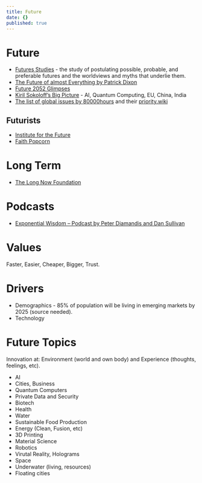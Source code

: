 ```yaml
---
title: Future
date: {}
published: true
---
```

# Future

* [Futures Studies](https://en.wikipedia.org/wiki/Futures_studies) - the study of postulating possible, probable, and preferable futures and the worldviews and myths that underlie them.
* [The Future of almost Everything by Patrick Dixon](https://globalchange.com/shocking-facts-about-our-future-how-11-billion-people-will-eat-sleep-and-breathe-in-our-future-world.htm)
* [Future 2052 Glimpses](http://www.2052.info/future-glimpses/)
* [Kiril Sokoloff’s Big Picture](https://www.youtube.com/watch?v=VWN6Y5Z3xs8) - AI, Quantum Computing, EU, China, India
* [The list of global issues by 80000hours](https://80000hours.org/articles/cause-selection/) and their [priority.wiki](http://priority.wiki/)

## Futurists

* [Institute for the Future](http://www.iftf.org/home/)
* [Faith Popcorn](https://www.faithpopcorn.com/)


# Long Term

* [The Long Now Foundation](http://longnow.org/)

# Podcasts

* [Exponential Wisdom – Podcast by Peter Diamandis and Dan Sullivan](http://podcast.diamandis.com/)

# Values

Faster, Easier, Cheaper, Bigger, Trust.

# Drivers

* Demographics - 85% of population will be living in emerging markets by 2025 (source needed).
* Technology

# Future Topics

Innovation at: Environment (world and own body) and Experience (thoughts, feelings, etc).

* AI
* Cities, Business
* Quantum Computers
* Private Data and Security
* Biotech
* Health
* Water
* Sustainable Food Production
* Energy (Clean, Fusion, etc)
* 3D Printing
* Material Science
* Robotics
* Virutal Reality, Holograms
* Space
* Underwater (living, resources)
* Floating cities
